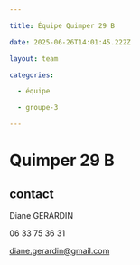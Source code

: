 ```yaml
---

title: Équipe Quimper 29 B

date: 2025-06-26T14:01:45.222Z

layout: team

categories:

  - équipe

  - groupe-3

---
```


# Quimper 29 B



## contact 

Diane GERARDIN

06 33 75 36 31

diane.gerardin@gmail.com

